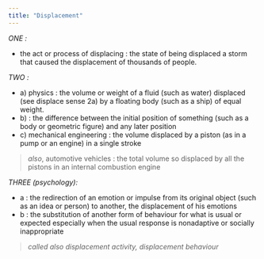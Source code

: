 ```yaml
---
title: "Displacement"
---
```


<em>ONE :</em>
- the act or process of displacing : the state of being displaced a storm that caused the displacement of thousands of people.

<em>TWO :</em>
- a) physics : the volume or weight of a fluid (such as water) displaced (see displace sense 2a) by a floating body (such as a ship) of equal weight.
- b) : the difference between the initial position of something (such as a body or geometric figure) and any later position
- c) mechanical engineering : the volume displaced by a piston (as in a pump or an engine) in a single stroke
> *also*, automotive vehicles : the total volume so displaced by all the pistons in an internal combustion engine

<em>THREE (psychology):</em>
- a : the redirection of an emotion or impulse from its original object (such as an idea or person) to another, the displacement of his emotions
- b : the substitution of another form of behaviour for what is usual or expected especially when the usual response is nonadaptive or socially inappropriate
> *called also displacement activity, displacement behaviour*
